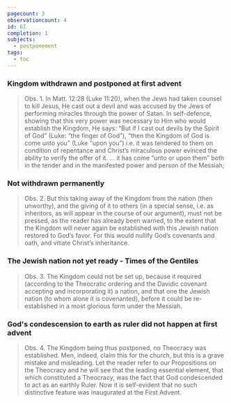 ```yaml
---
pagecount: 3
observationcount: 4
id: 67
completion: 1
subjects:
  - postponement
tags:
  - toc
---
```

### Kingdom withdrawn and postponed at first advent
>Obs. 1. In Matt. 12:28 (Luke 11:20), when the Jews had taken counsel to kill Jesus, He cast out a devil and was accused by the Jews of performing miracles through the power of Satan. In self-defence, showing that this very power was necessary to Him who would establish the Kingdom, He says: “But if I cast out devils by the Spirit of God” (Luke: “the finger of God”), “then the Kingdom of God is come unto you” (Luke "upon you”) i.e. it was tendered to them on condition of repentance and Christ’s miraculous power evinced the ability to verify the offer of it.
>...
>it has come “unto or upon them” both in the tender and in the manifested power and person of the Messiah;
### Not withdrawn permanently
>Obs. 2. But this taking away of the Kingdom from the nation (then unworthy), and the giving of it to others (in a special sense, i.e. as inheritors, as will appear in the course of our argument), must not be pressed, as the reader has already been warned, to the extent that the Kingdom will never again be established with this Jewish nation restored to God’s favor. For this would nullify God’s covenants and oath, and vitiate Christ’s inheritance.
### The Jewish nation not yet ready - Times of the Gentiles
>Obs. 3. The Kingdom could not be set up, because it required (according to the Theocratic ordering and the Davidic covenant accepting and incorporating it) a nation, and that one the Jewish nation (to whom alone it is covenanted), before it could be re-established in a most glorious form under the Messiah.
### God's condescension to earth as ruler did not happen at first advent 
>Obs. 4. The Kingdom being thus postponed, no Theocracy was established. Men, indeed, claim this for the church, but this is a grave mistake and misleading. Let the reader refer to our Propositions on the Theocracy and he will see that the leading essential element, that which constituted a Theocracy, was the fact that God condescended to act as an earthly Ruler. Now it is self-evident that no such distinctive feature was inaugurated at the First Advent.

